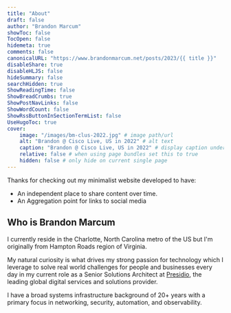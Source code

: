 ```yaml
---
title: "About"
draft: false
author: "Brandon Marcum"
showToc: false
TocOpen: false
hidemeta: true
comments: false
canonicalURL: "https://www.brandonmarcum.net/posts/2023/{{ title }}"
disableShare: true
disableHLJS: false
hideSummary: false
searchHidden: true
ShowReadingTime: false
ShowBreadCrumbs: true
ShowPostNavLinks: false
ShowWordCount: false
ShowRssButtonInSectionTermList: false
UseHugoToc: true
cover:
    image: "/images/bm-clus-2022.jpg" # image path/url
    alt: "Brandon @ Cisco Live, US in 2022" # alt text
    caption: "Brandon @ Cisco Live, US in 2022" # display caption under cover
    relative: false # when using page bundles set this to true
    hidden: false # only hide on current single page
---
```


Thanks for checking out my minimalist website developed to have:

- An independent place to share content over time.
- An Aggregation point for links to social media

## Who is Brandon Marcum

I currently reside in the Charlotte, North Carolina metro of the US but I'm originally from Hampton Roads region of Virginia.

My natural curiosity is what drives my strong passion for technology which I leverage to solve real world challenges for people and businesses every day in my current role as a Senior Solutions Architect at [Presidio](https://www.presidio.com/), the leading global digital services and solutions provider.

I have a broad systems infrastructure background of 20+ years with a primary focus in networking, security, automation, and observability.
